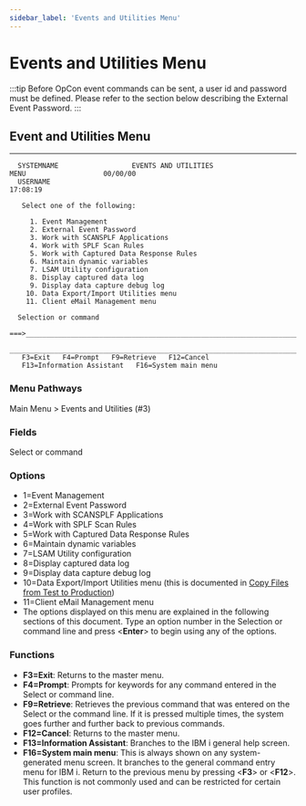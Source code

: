 ```yaml
---
sidebar_label: 'Events and Utilities Menu'
---
```


# Events and Utilities Menu

:::tip
Before OpCon event commands can be sent, a user id and password must be defined. Please refer to the section below describing the External Event Password.
:::

## Event and Utilities Menu

  ----------------------------------------------------------------------------------------------------------------------------------------------------------------

```
  SYSTEMNAME                  EVENTS AND UTILITIES MENU                   00/00/00
  USERNAME                                                                17:08:19

   Select one of the following:

     1. Event Management
     2. External Event Password
     3. Work with SCANSPLF Applications
     4. Work with SPLF Scan Rules
     5. Work with Captured Data Response Rules
     6. Maintain dynamic variables
     7. LSAM Utility configuration
     8. Display captured data log
     9. Display data capture debug log
    10. Data Export/Import Utilities menu
    11. Client eMail Management menu

  Selection or command
   ===>________________________________________________________________________
   _____________________________________________________________________________
   F3=Exit   F4=Prompt   F9=Retrieve   F12=Cancel
   F13=Information Assistant   F16=System main menu
```

### Menu Pathways

Main Menu > Events and Utilities (#3)

### Fields

Select or command

### Options

- 1=Event Management
- 2=External Event Password
- 3=Work with SCANSPLF Applications
- 4=Work with SPLF Scan Rules
- 5=Work with Captured Data Response Rules
- 6=Maintain dynamic variables
- 7=LSAM Utility configuration
- 8=Display captured data log
- 9=Display data capture debug log
- 10=Data Export/Import Utilities menu (this is documented in [Copy Files from Test to Production](../reference/copying-files.md))
- 11=Client eMail Management menu
- The options displayed on this menu are explained in the following sections of this document. Type an option number in the Selection or command line and press <**Enter**> to begin using any of the options.

### Functions

- **F3=Exit**: Returns to the master menu.
- **F4=Prompt**: Prompts for keywords for any command entered in the Select or command line.
- **F9=Retrieve**: Retrieves the previous command that was entered on the Select or the command line. If it is pressed multiple times, the system goes further and further back to previous commands.
- **F12=Cancel**: Returns to the master menu.
- **F13=Information Assistant**: Branches to the IBM i general help screen.
- **F16=System main menu**: This is always shown on any system-generated menu screen. It branches to the general command entry menu for IBM i. Return to the previous menu by pressing <**F3**> or <**F12**>. This function is not commonly used and can be restricted for certain user profiles.
